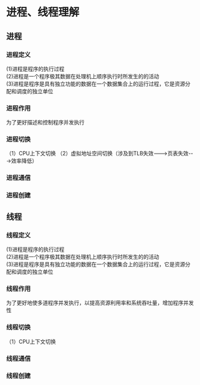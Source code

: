 进程、线程理解
====================
## 进程<br>

### 进程定义<br> 
(1)进程是程序的执行过程<br>
(2)进程是一个程序极其数据在处理机上顺序执行时所发生的的活动<br>
(3)进程是程序是具有独立功能的数据在一个数据集合上的运行过程，它是资源分配和调度的独立单位<br>
### 进程作用<br>
为了更好描述和控制程序并发执行<br>

### 进程切换<br> 
（1）CPU上下文切换
（2）虚拟地址空间切换（涉及到TLB失效--->页表失效--->效率降低）

### 进程通信<br>




### 进程创建<br> 


## 线程<br>

### 线程定义<br> 
(1)进程是程序的执行过程<br>
(2)进程是一个程序极其数据在处理机上顺序执行时所发生的的活动<br>
(3)进程是程序是具有独立功能的数据在一个数据集合上的运行过程，它是资源分配和调度的独立单位<br>
### 线程作用<br>
为了更好地使多道程序并发执行，以提高资源利用率和系统吞吐量，增加程序并发性<br>
### 线程切换<br> 
（1）CPU上下文切换

### 线程通信<br>



### 线程创建<br> 
